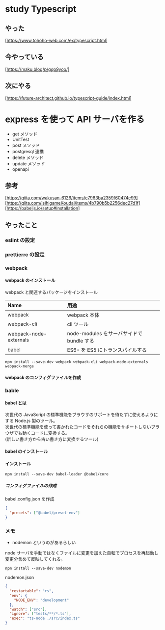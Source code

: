 # study Typescript

## やった

[https://www.tohoho-web.com/ex/typescript.html]

## 今やっている

[https://maku.blog/p/gqo9yoo/]

## 次にやる

[https://future-architect.github.io/typescript-guide/index.html]

# express を使って API サーバを作る

- get メソッド
- UnitTest
- post メソッド
- postgresql 連携
- delete メソッド
- update メソッド
- openapi

## 参考

[https://qiita.com/wakusan-6126/items/c7963ba2359f60474e99]
[https://qiita.com/isihigameKoudai/items/4b790b5b2256dec27d1f]
[https://babeljs.io/setup#installation]

## やったこと

### eslint の設定

### prettierrc の設定

### webpack

#### webpack のインストール

webpack と関連するパッケージをインストール

| Name                   | 用途                                      |
| :--------------------- | :---------------------------------------- |
| webpack                | webpack 本体                              |
| webpack-cli            | cli ツール                                |
| webpack-node-externals | node-modules をサーバサイドで bundle する |
| babel                  | ES6+ を ES5 にトランスパイルする          |

```shell
npm install --save-dev webpack webpack-cli webpack-node-externals webpack-merge
```

#### webpack のコンフィグファイルを作成

### bable

#### babel とは

次世代の JavaScript の標準機能をブラウザのサポートを待たずに使えるようにする Node.js 製のツール。  
次世代の標準機能を使って書かれたコードをそれらの機能をサポートしないブラウザでも動くコードに変換する。  
(新しい書き方から古い書き方に変換するツール)

#### babel のインストール

#### インストール

```shellscript
npm install --save-dev babel-loader @babel/core
```

##### コンフィグファイルの作成

babel.config.json を作成

```json
{
  "presets": ["@babel/preset-env"]
}
```

### メモ

- nodemon というのがあるらしい

node サーバを手動ではなくファイルに変更を加えた自転でプロセスを再起動し変更分含めて反映してくれる。

```shell
npm install --save-dev nodemon
```

nodemon.json

```json
{
  "restartable": "rs",
  "env": {
    "NODE_ENV": "development"
  },
  "watch": ["src"],
  "ignore": ["tests/**/*.ts"],
  "exec": "ts-node ./src/index.ts"
}
```
